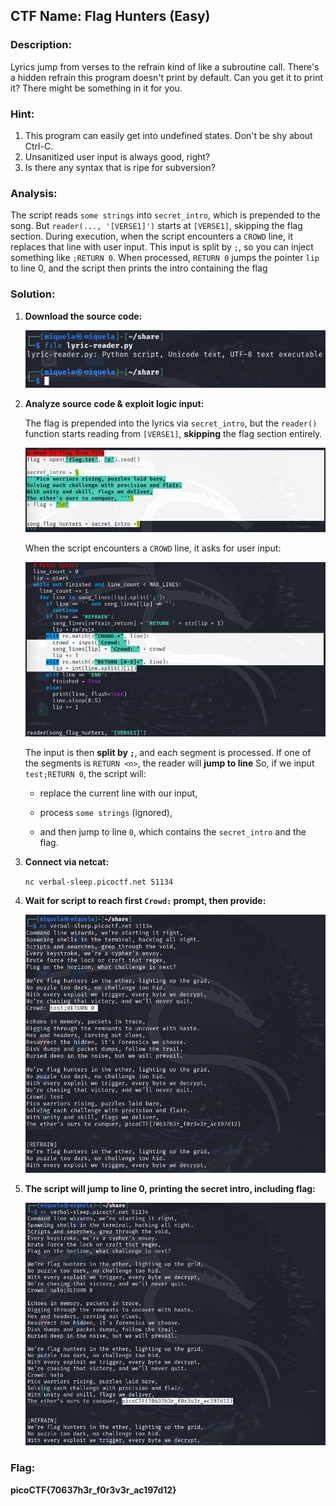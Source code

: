 ﻿##  CTF Name: Flag Hunters (Easy)

### Description:
Lyrics jump from verses to the refrain kind of like a subroutine call. There's a hidden refrain this program doesn't print by default. Can you get it to print it? There might be something in it for you.

### Hint:
1. This program can easily get into undefined states. Don't be shy about Ctrl-C.
2.  Unsanitized user input is always good, right?
3. Is there any syntax that is ripe for subversion?

### Analysis:
The script reads `some strings` into `secret_intro`, which is prepended to the song. But `reader(..., '[VERSE1]')` starts at `[VERSE1]`, skipping the flag section. During execution, when the script encounters a `CROWD` line, it replaces that line with user input. This input is split by `;`, so you can inject something like `;RETURN 0`. When processed, `RETURN 0` jumps the pointer `lip` to line 0, and the script then prints the intro containing the flag

### Solution:
1. **Download the source code:**
	
	![f](./documentation/image.png)

2.  **Analyze source code & exploit logic input:**

	The flag is prepended into the lyrics via `secret_intro`, but the `reader()` function starts reading from `[VERSE1]`, **skipping** the flag section entirely.

	![f](./documentation/Screenshot%202025-06-25%20163535.png)
	
	When the script encounters a `CROWD` line, it asks for user input:

	![f](./documentation/Screenshot%202025-06-25%20163741.png)

	The input is then **split by `;`**, and each segment is processed. If one of the segments is `RETURN <n>`, the reader will **jump to line** So, if we input `test;RETURN 0`, the script will:

	-   replace the current line with our input,
	    
	-   process `some strings` (ignored),
	    
	-   and then jump to line `0`, which contains the `secret_intro` and the flag.

3.  **Connect via netcat:**
	
	``nc verbal-sleep.picoctf.net 51134``

4.  ****Wait for script to reach first `Crowd:` prompt**, then provide:**

	![f](./documentation/Screenshot%202025-06-25%20161802.png)
	
5. ****The script will jump** to line 0, printing the secret intro, including flag:**

	![f](./documentation/Screenshot%202025-06-25%20164457.png)

### Flag:
**picoCTF{70637h3r_f0r3v3r_ac197d12}**
